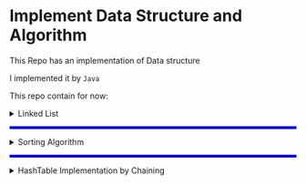 # Implement Data Structure and Algorithm
 
This Repo has an implementation of Data structure

I implemented it by `Java`

This repo contain for now:

<details>
  <summary>Linked List</summary>
  
  <br>
  
  -  [Node](https://github.com/amirelkased/ImplementDataStructure/blob/main/src/com/company/datastructure/Node.java)
  
  <br>
  
  1. [Normal Linked List](https://github.com/amirelkased/ImplementDataStructure/blob/main/src/com/company/datastructure/LinkedList.java)
  2. [Doubly Linked List](https://github.com/amirelkased/ImplementDataStructure/blob/main/src/com/company/datastructure/DoublyLinkedList.java)
  3. [Queue by Linked List](https://github.com/amirelkased/ImplementDataStructure/blob/main/src/com/company/datastructure/LinkedListQueue.java)
  4. [Stack by Linked List](https://github.com/amirelkased/ImplementDataStructure/blob/main/src/com/company/datastructure/LinkedListStack.java)
  5. [Stack by array](https://github.com/amirelkased/ImplementDataStructure/blob/main/src/com/company/datastructure/ArrayStack.java)
  
</details>

<hr style="border:2px solid blue">

<details>
  <summary>Sorting Algorithm</summary>
  
  <br>
  
  * [5 of Sorting Algorithm here `Selection` , `Bubble` , `Insertion` , `Merge` , `Quick`](https://github.com/amirelkased/ImplementDataStructure/blob/main/src/com/company/datastructure/SortingAlgorithm.java)
  
</details>

<hr style="border:2px solid blue">

<details>
  <summary>HashTable Implementation by Chaining</summary>
  
  <br>
  
  * [HashTable](https://github.com/amirelkased/ImplementDataStructure/blob/main/src/com/company/datastructure/HashTable.java)
  
</details>
